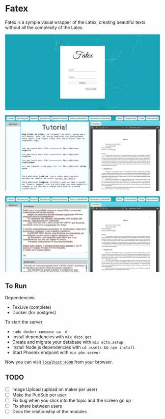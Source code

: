 # Fatex

Fatex is a symple visual wrapper of the Latex, creating beautiful texts without all the complexity of the Latex.

![](/maker/1/figures/Tela%20Login%20-%20FATEX.jpeg)

![](/maker/1/figures/Tela%20Inicial%20do%20Projeto%20-%20FATEX.jpeg)

![](/maker/1/figures/Tela%20Editar%20Projeto%20-%20FATEX.jpeg)

## To Run

Dependencies:
 * TexLive (complete)
 * Docker (for postgres)

To start the server:

  * `sudo docker-compose up -d`
  * Install dependencies with `mix deps.get`
  * Create and migrate your database with `mix ecto.setup`
  * Install Node.js dependencies with `cd assets && npm install`
  * Start Phoenix endpoint with `mix phx.server`

Now you can visit [`localhost:4000`](http://localhost:4000) from your browser.

## TODO

- [ ] Image Upload (upload on maker per user)
- [ ] Make the PubSub per user
- [ ] Fix bug when you click into the topic and the screen go up
- [ ] Fix share between users
- [ ] Docs the relationship of the modules
